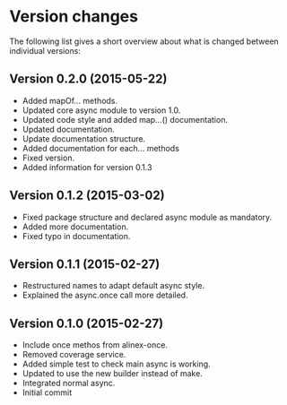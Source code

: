 Version changes
=================================================

The following list gives a short overview about what is changed between
individual versions:

Version 0.2.0 (2015-05-22)
-------------------------------------------------
- Added mapOf... methods.
- Updated core async module to version 1.0.
- Updated code style and added map...() documentation.
- Updated documentation.
- Update documentation structure.
- Added documentation for each... methods
- Fixed version.
- Added information for version 0.1.3

Version 0.1.2 (2015-03-02)
-------------------------------------------------
- Fixed package structure and declared async module as mandatory.
- Added more documentation.
- Fixed typo in documentation.

Version 0.1.1 (2015-02-27)
-------------------------------------------------
- Restructured names to adapt default async style.
- Explained the async.once call more detailed.

Version 0.1.0 (2015-02-27)
-------------------------------------------------
- Include once methos from alinex-once.
- Removed coverage service.
- Added simple test to check main async is working.
- Updated to use the new builder instead of make.
- Integrated normal async.
- Initial commit

